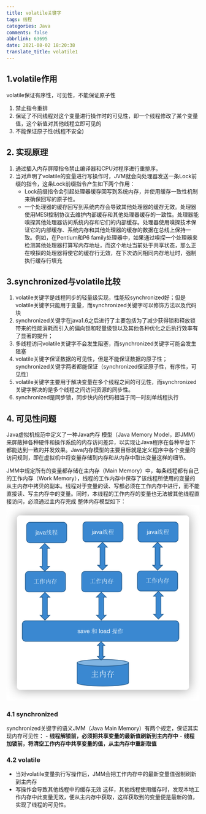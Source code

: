 ```yaml
---
title: volatile关键字
tags: 线程
categories: Java
comments: false
abbrlink: 63695
date: 2021-08-02 18:20:38
translate_title: volatile1
---
```

## 1.volatile作用
  volatile保证有序性，可见性，不能保证原子性
  
1. 禁止指令重排
2. 保证了不同线程对这个变量进行操作时的可见性，即一个线程修改了某个变量值，这个新值对其他线程立即可见的
3. 不能保证原子性(线程不安全)

## 2. 实现原理
1. 通过插入内存屏障指令禁止编译器和CPU对程序进行重排序。
2. 当对声明了volatile的变量进行写操作时，JVM就会向处理器发送一条Lock前缀的指令，这条Lock前缀指令产生如下两个作用：
    - Lock前缀指令会引起处理器缓存回写到系统内存，并使用缓存一致性机制来确保回写的原子性。
    - 一个处理器的缓存回写到系统内存会导致其他处理器的缓存无效。处理器使用MESI控制协议去维护内部缓存和其他处理器缓存的一致性。处理器能嗅探其他处理器访问系统内存和它们的内部缓存。处理器使用嗅探技术保证它的内部缓存、系统内存和其他处理器的缓存的数据在总线上保持一致。例如，在Pentium和P6 family处理器中，如果通过嗅探一个处理器来检测其他处理器打算写内存地址，而这个地址当前处于共享状态，那么正在嗅探的处理器将使它的缓存行无效，在下次访问相同内存地址时，强制执行缓存行填充
## 3.synchronized与volatile比较
1. volatile关键字是线程同步的轻量级实现，性能较synchronized好；但是volatile关键字只能用于变量，而synchronized关键字可以修饰方法以及代码块
2. synchronized关键字在java1.6之后进行了主要包括为了减少获得锁和释放锁带来的性能消耗而引入的偏向锁和轻量级锁以及其他各种优化之后执行效率有了显著的提升；
3. 多线程访问volatile关键字不会发生阻塞，而synchronized关键字可能会发生阻塞
4. volatile关键字保证数据的可见性，但是不能保证数据的原子性；synchronized关键字两者都能保证（synchronized保证原子性，有序性，可见性）
5. volatile关键字主要用于解决变量在多个线程之间的可见性，而synchronized关键字解决的是多个线程之间访问资源的同步性。
6. synchronized是同步锁，同步快内的代码相当于同一时刻单线程执行
   
## 4. 可见性问题
Java虚拟机规范中定义了一种Java内存 模型（Java Memory Model，即JMM）来屏蔽掉各种硬件和操作系统的内存访问差异，以实现让Java程序在各种平台下都能达到一致的并发效果。Java内存模型的主要目标就是定义程序中各个变量的访问规则，即在虚拟机中将变量存储到内存和从内存中取出变量这样的细节。

JMM中规定所有的变量都存储在主内存（Main Memory）中，每条线程都有自己的工作内存（Work Memory），线程的工作内存中保存了该线程所使用的变量的从主内存中拷贝的副本。线程对于变量的读、写都必须在工作内存中进行，而不能直接读、写主内存中的变量。同时，本线程的工作内存的变量也无法被其他线程直接访问，必须通过主内存完成
整体内存模型如下：
![image-20201210103251475](./volatile/01.png)

### 4.1 synchronized
synchronized关键字的语义JMM（Java Main Memory）有两个规定，保证其实现内存可见性：
    - **线程解锁前，必须把共享变量的最新值刷新到主内存中**
    - **线程加锁前，将清空工作内存中共享变量的值，从主内存中重新取值**
    
### 4.2 volatile
- 当对volatile变量执行写操作后，JMM会把工作内存中的最新变量值强制刷新到主内存
- 写操作会导致其他线程中的缓存无效
这样，其他线程使用缓存时，发现本地工作内存中此变量无效，便从主内存中获取，这样获取到的变量便是最新的值，实现了线程的可见性。